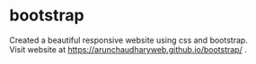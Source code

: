# bootstrap
Created a beautiful responsive website using css and bootstrap.   
Visit website at https://arunchaudharyweb.github.io/bootstrap/ .
